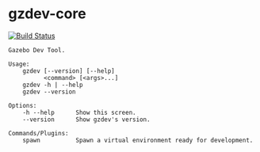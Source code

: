 # gzdev-core
[![Build Status](https://travis-ci.org/osrf/gzdev.svg?branch=dev-core)](https://travis-ci.org/osrf/gzdev)
```
Gazebo Dev Tool.

Usage:
	gzdev [--version] [--help]
	      <command> [<args>...]
	gzdev -h | --help
	gzdev --version

Options:
	-h --help      Show this screen.
	--version      Show gzdev's version.

Commands/Plugins:
	spawn          Spawn a virtual environment ready for development.
```
